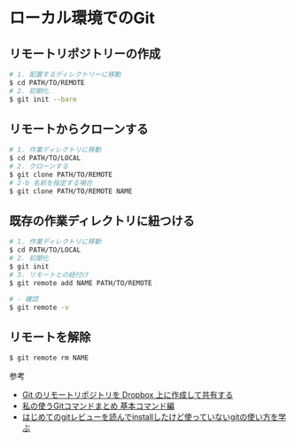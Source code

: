 ローカル環境でのGit
=====

リモートリポジトリーの作成
----
```bash
# 1. 配置するディレクトリーに移動
$ cd PATH/TO/REMOTE
# 2. 初期化
$ git init --bare
```

リモートからクローンする
----
```bash
# 1. 作業ディレクトリに移動
$ cd PATH/TO/LOCAL
# 2. クローンする
$ git clone PATH/TO/REMOTE
# 2-b 名前を指定する場合
$ git clone PATH/TO/REMOTE NAME
```

既存の作業ディレクトリに紐つける
----
```bash
# 1. 作業ディレクトリに移動 
$ cd PATH/TO/LOCAL
# 2. 初期化
$ git init
# 3. リモートとの紐付け
$ git remote add NAME PATH/TO/REMOTE

# - 確認
$ git remote -v
```

リモートを解除
-----
```bash
$ git remote rm NAME
```

参考
- [Git のリモートリポジトリを Dropbox 上に作成して共有する](http://m.designbits.jp/13061220/)
- [私の使うGitコマンドまとめ 基本コマンド編](http://naokirin.hatenablog.com/entry/20111201/1322576109)
- [はじめてのgitレビューを読んでinstallしたけど使っていないgitの使い方を学ぶ](http://d.hatena.ne.jp/Akira51/20101028/1288257595)

